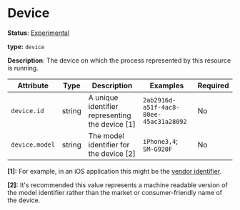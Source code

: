 # Device

**Status**: [Experimental](../../document-status.md)

**type:** `device`

**Description**: The device on which the process represented by this resource is running.

<!-- semconv device -->
| Attribute  | Type | Description  | Examples  | Required |
|---|---|---|---|---|
| `device.id` | string | A unique identifier representing the device [1] | `2ab2916d-a51f-4ac8-80ee-45ac31a28092` | No |
| `device.model` | string | The model identifier for the device [2] | `iPhone3,4`; `SM-G920F` | No |

**[1]:** For example, in an iOS application this might be the  [vendor identifier](https://developer.apple.com/documentation/uikit/uidevice/1620059-identifierforvendor).

**[2]:** It's recommended this value represents a machine readable version of the model identifier rather than the market or consumer-friendly name of the device.
<!-- endsemconv -->